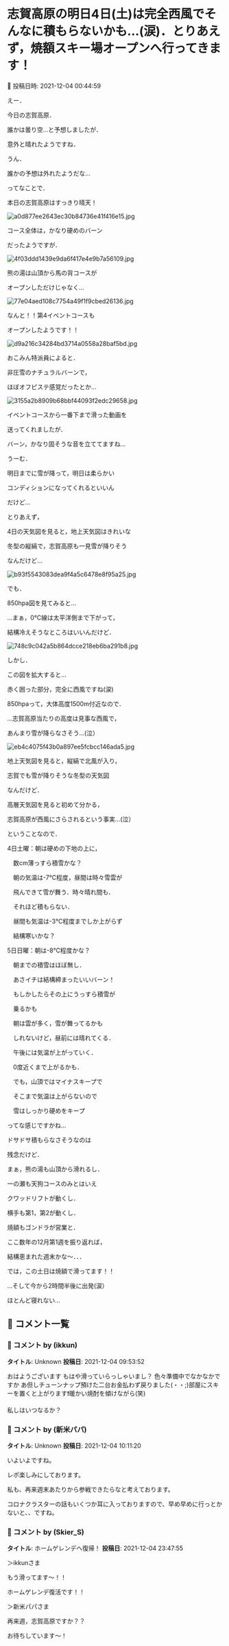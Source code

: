 # 志賀高原の明日4日(土)は完全西風でそんなに積もらないかも…(涙)．とりあえず，焼額スキー場オープンへ行ってきます！

📅 投稿日時: 2021-12-04 00:44:59

えー．


今日の志賀高原．


誰かは曇り空…と予想しましたが．


意外と晴れたようですね．


うん．


誰かの予想は外れたようだな…





ってなことで．


本日の志賀高原はすっきり晴天！




![a0d877ee2643ec30b84736e41f416e15.jpg](images/a0d877ee2643ec30b84736e41f416e15.jpg)




コース全体は，かなり硬めのバーン


だったようですが．




![4f03ddd1439e9da6f417e4e9b7a56109.jpg](images/4f03ddd1439e9da6f417e4e9b7a56109.jpg)




熊の湯は山頂から馬の背コースが


オープンしただけじゃなく…




![77e04aed108c7754a49f1f9cbed26136.jpg](images/77e04aed108c7754a49f1f9cbed26136.jpg)




なんと！！第4イベントコースも


オープンしたようです！！




![d9a216c34284bd3714a0558a28baf5bd.jpg](images/d9a216c34284bd3714a0558a28baf5bd.jpg)




おこみん特派員によると．


非圧雪のナチュラルバーンで，


ほぼオフピステ感覚だったとか…




![3155a2b8909b68bbf44093f2edc29658.jpg](images/3155a2b8909b68bbf44093f2edc29658.jpg)







イベントコースから一番下まで滑った動画を


送ってくれましたが．


バーン，かなり固そうな音を立ててますね…








うーむ．


明日までに雪が降って，明日は柔らかい


コンディションになってくれるといいん


だけど…





とりあえず，


4日の天気図を見ると，地上天気図はきれいな


冬型の縦縞で，志賀高原も一見雪が降りそう


なんだけど…




![b93f5543083dea9f4a5c6478e8f95a25.jpg](images/b93f5543083dea9f4a5c6478e8f95a25.jpg)




でも．


850hpa図を見てみると…


…まぁ，0℃線は太平洋側まで下がって，


結構冷えそうなところはいいんだけど．




![748c9c042a5b864dcce218eb6ba291b8.jpg](images/748c9c042a5b864dcce218eb6ba291b8.jpg)




しかし．


この図を拡大すると…


赤く囲った部分，完全に西風ですね(涙)


850hpaって，大体高度1500m付近なので．


…志賀高原当たりの高度は見事な西風で，


あんまり雪が降らなさそう…(泣）




![eb4c4075f43b0a897ee5fcbcc146ada5.jpg](images/eb4c4075f43b0a897ee5fcbcc146ada5.jpg)







地上天気図を見ると，縦縞で北風が入り，


志賀でも雪が降りそうな冬型の天気図


なんだけど．


高層天気図を見ると初めて分かる，


志賀高原が西風にさらされるという事実…(泣）





ということなので．





4日土曜：朝は硬めの下地の上に，


　数cm薄っすら積雪かな？


　朝の気温は-7℃程度，昼間は時々雪雲が


　飛んできて雪が舞う．時々晴れ間も．


　それほど積もらない．


　昼間も気温は-3℃程度までしか上がらず


　結構寒いかな？





5日日曜：朝は-8℃程度かな？


　朝までの積雪はほぼ無し．


　あさイチは結構締まったいいバーン！


　もしかしたらその上にうっすら積雪が


　乗るかも


　朝は雲が多く，雪が舞ってるかも


　しれないけど，昼前には晴れてくる．


　午後には気温が上がっていく．


　0度近くまで上がるかも．


　でも，山頂ではマイナスキープで


　そこまで気温は上がらないので


　雪はしっかり硬めをキープ





ってな感じですかね…





ドサドサ積もらなさそうなのは


残念だけど．


まぁ，熊の湯も山頂から滑れるし．


一の瀬も天狗コースのみとはいえ


クワッドリフトが動くし．


横手も第1，第2が動くし．


焼額もゴンドラが営業と．


ここ数年の12月第1週を振り返れば，


結構恵まれた週末かな～．．．





では，この土日は焼額で滑ってます！！





…そして今から2時間半後に出発(涙）


ほとんど寝れない…

## 💬 コメント一覧

### 💬 コメント by (ikkun)
**タイトル**: Unknown
**投稿日**: 2021-12-04 09:53:52

おはようございます  もはや滑っていらっしゃいまし？ 色々準備中でなかなかですか  あ但しチューンナップ預けた二台お金払わず戻りました(・・;)部屋にスキーを置くと上がります❗暖かい焼酎を傾けながら(笑)



私しはいつなるか？

### 💬 コメント by (新米パパ)
**タイトル**: Unknown
**投稿日**: 2021-12-04 10:11:20

いよいよですね。

レポ楽しみにしております。

私も、再来週末あたりから参戦できたらなと考えております。

コロナクラスターの話もいくつか耳に入っておりますので、早め早めに行っとかないと、、ですね。

### 💬 コメント by (Skier_S)
**タイトル**: ホームゲレンデへ復帰！
**投稿日**: 2021-12-04 23:47:55

＞ikkunさま

もう滑ってます～！！

ホームゲレンデ復活です！！



＞新米パパさま

再来週，志賀高原ですか？？

お待ちしています～！

